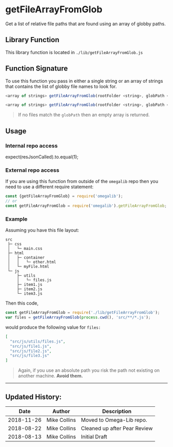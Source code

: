 # getFileArrayFromGlob

Get a list of relative file paths that are found using an array of globby paths.


## Library Function

This library function is located in `./lib/getFileArrayFromGlob.js`

## Function Signature

To use this function you pass in either a single string or an array of strings that contains the list of globby file names to look for.

```js
<array of strings> getFileArrayFromGlob(rootFolder <string>, globPath <string>);

<array of strings> getFileArrayFromGlob(rootFolder <string>, globPath <array of string>);
```

> If no files match the `globPath` then an empty array is returned.

## Usage

### Internal repo access

expect(resJsonCalled).to.equal(1);

### External repo access

If you are using this function from outside of the `omegalib` repo then you need to use a different require statement:

```js
const {getFileArrayFromGlob} = require('omegalib');
// or
const getFileArrayFromGlob = require('omegalib').getFileArrayFromGlob;
```

### Example

Assuming you have this file layout:

```
src
 ├─ css
 │   └─ main.css
 ├─ html
 │   ├─ container
 │   │   └─ other.html
 │   └─ myFile.html
 └─ js
     ├─ utils
     │   └─ files.js
     ├─ item1.js
     ├─ item2.js
     └─ item3.js
```

Then this code,

```js
const getFileArrayFromGlob = require('./lib/getFileArrayFromGlob');
var files = getFileArrayFromGlob(process.cwd(), 'src/**/*.js');

```

would produce the following value for `files:`

```json
[
  "src/js/utils/files.js",
  "src/js/file1.js",
  "src/js/file2.js",
  "src/js/file3.js"
]
```

> Again, if you use an absolute path you risk the path not existing on another machine. **Avoid them.**

---

## Updated History:

| Date | Author | Description |
| --- | --- | --- |
| 2018-11-26 | Mike Collins | Moved to Omega-Lib repo. |
| 2018-08-22 | Mike Collins | Cleaned up after Pear Review |
| 2018-08-13 | Mike Collins | Initial Draft |
